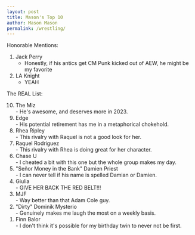 ```yaml
---
layout: post
title: Mason's Top 10
author: Mason Mason
permalink: /wrestling/
---
```


Honorable Mentions:
1. Jack Perry
    - Honestly, if his antics get CM Punk kicked out of AEW, he might be my favorite
2. LA Knight
    - YEAH

The REAL List:
<ol start="10" reversed="reversed">
    <li>The Miz</li>
        - He's awesome, and deserves more in 2023.
    <li>Edge</li>
        - His potential retirement has me in a metaphorical chokehold.
    <li>Rhea Ripley</li>
        - This rivalry with Raquel is not a good look for her.
    <li>Raquel Rodriguez</li>
        - This rivalry with Rhea is doing great for her character.
    <li>Chase U</li>
        - I cheated a bit with this one but the whole group makes my day.
    <li>"Señor Money in the Bank" Damien Priest</li>
        - I can never tell if his name is spelled Damian or Damien.
    <li>Giulia</li>
        - GIVE HER BACK THE RED BELT!!!
    <li>MJF</li>
        - Way better than that Adam Cole guy.
    <li>"Dirty" Dominik Mysterio</li>
        - Genuinely makes me laugh the most on a weekly basis.
    <li>Finn Balor</li>
        - I don't think it's possible for my birthday twin to never not be first.
</ol>